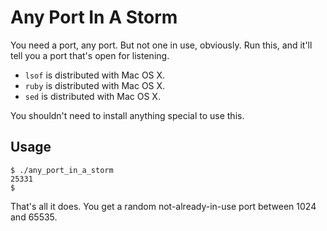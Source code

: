 # Any Port In A Storm

You need a port, any port. But not one in use, obviously. Run this, and it'll
tell you a port that's open for listening.

* `lsof` is distributed with Mac OS X.
* `ruby` is distributed with Mac OS X.
* `sed` is distributed with Mac OS X.

You shouldn't need to install anything special to use this.

## Usage

    $ ./any_port_in_a_storm
    25331
    $

That's all it does. You get a random not-already-in-use port between 1024 and
65535.
